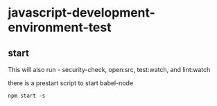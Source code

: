 # javascript-development-environment-test

## start

This will also run 
	- security-check, open:src, test:watch, and lint:watch

there is a prestart script to start babel-node

	npm start -s



